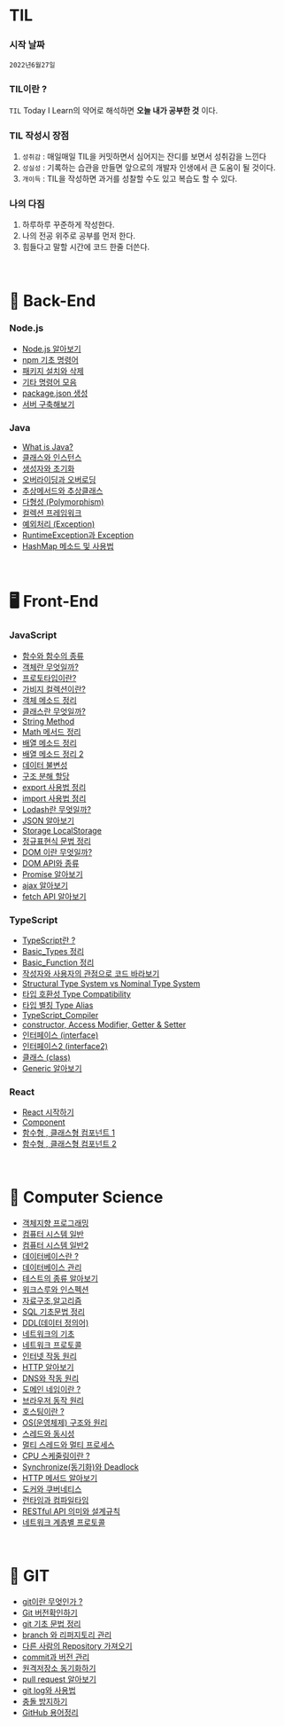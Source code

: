 # TIL

### 시작 날짜
 `2022년6월27일`  


### TIL이란 ?
 `TIL` Today I Learn의 약어로 해석하면 **오늘 내가 공부한 것** 이다.


### TIL 작성시 장점
1. `성취감` : 매일매일 TIL을 커밋하면서 심어지는 잔디를 보면서 성취감을 느낀다
2. `성실성` : 기록하는 습관을 만들면 앞으로의 개발자 인생에서 큰 도움이 될 것이다. 
3. `개이득` : TIL을 작성하면 과거를 성찰할 수도 있고 복습도 할 수 있다.


### 나의 다짐
1. 하루하루 꾸준하게 작성한다.
2. 나의 전공 위주로 공부를 먼저 한다.
3. 힘들다고 말할 시간에 코드 한줄 더쓴다.

 <br/>

 # 💾 Back-End 

 ### Node.js

 - [Node.js 알아보기](http://github.com/KIMHUEMANG/MyTIL/blob/master/Back-End/Node/node.md)
 - [npm 기초 명령어](http://github.com/KIMHUEMANG/MyTIL/blob/master/Back-End/Node/npm.md)
 - [패키지 설치와 삭제](http://github.com/KIMHUEMANG/MyTIL/blob/master/Back-End/Node/npm1.md)
 - [기타 명령어 모음](http://github.com/KIMHUEMANG/MyTIL/blob/master/Back-End/Node/npm2.md)
 - [package.json 생성](http://github.com/KIMHUEMANG/MyTIL/blob/master/Back-End/Node/npmjson.md)
 - [서버 구축해보기](http://github.com/KIMHUEMANG/MyTIL/blob/master/Back-End/Node/server.md)


### Java
- [What is Java?](http://github.com/KIMHUEMANG/MyTIL/blob/master/Back-End/JAVA/JAVA.md)
- [클래스와 인스턴스](http://github.com/KIMHUEMANG/MyTIL/blob/master/Back-End/JAVA/coi.md)
- [생성자와 초기화](http://github.com/KIMHUEMANG/MyTIL/blob/master/Back-End/JAVA/생성자.md)
- [오버라이딩과 오버로딩](http://github.com/KIMHUEMANG/MyTIL/blob/master/Back-End/JAVA/overding.md)
- [추상메서드와 추상클래스](http://github.com/KIMHUEMANG/MyTIL/blob/master/Back-End/JAVA/overding.md)
- [다형성 (Polymorphism)](http://github.com/KIMHUEMANG/MyTIL/blob/master/Back-End/JAVA/다형성.md)
- [컬렉션 프레임워크](http://github.com/KIMHUEMANG/MyTIL/blob/master/Back-End/JAVA/collection.md)
- [예외처리 (Exception)](http://github.com/KIMHUEMANG/MyTIL/blob/master/Back-End/JAVA/exception.md)
- [RuntimeException과 Exception](http://github.com/KIMHUEMANG/MyTIL/blob/master/Back-End/JAVA/runtime.md)
- [HashMap 메소드 및 사용법](http://github.com/KIMHUEMANG/MyTIL/blob/master/Back-End/JAVA/hashmap.md)

<br/>


# 🖥️ Front-End

   ### JavaScript  
- [함수와 함수의 종류](https://github.com/KIMHUEMANG/MyTIL/blob/master/Front-End/JS/function.md)
- <a href ="https://github.com/KIMHUEMANG/MyTIL/blob/master/Front-End/JS/Object.md">객체란 무엇일까?</a>
- [프로토타입이란?](https://github.com/KIMHUEMANG/MyTIL/blob/master/Front-End/JS/Object2.md)
- [가비지 컬렉션이란?](https://github.com/KIMHUEMANG/MyTIL/blob/master/Front-End/JS/garbage.md)
- [객체 메소드 정리](https://github.com/KIMHUEMANG/MyTIL/blob/master/Front-End/JS/Object3.md)
- [클래스란 무엇일까?](https://github.com/KIMHUEMANG/MyTIL/blob/master/Front-End/JS/class.md)
- [String Method](https://github.com/KIMHUEMANG/MyTIL/blob/master/Front-End/JS/typeString.md) 
- [Math 메서드 정리](https://github.com/KIMHUEMANG/MyTIL/blob/master/Front-End/JS/Number.md)
- [배열 메소드 정리](https://github.com/KIMHUEMANG/MyTIL/blob/master/Front-End/JS/array.md)
- [배열 메소드 정리 2](https://github.com/KIMHUEMANG/MyTIL/blob/master/Front-End/JS/array2.md)
- [데이터 불변성](https://github.com/KIMHUEMANG/MyTIL/blob/master/Front-End/JS/Immutability.md)
- [구조 분해 할당](https://github.com/KIMHUEMANG/MyTIL/blob/master/Front-End/JS/destruct.md)
- [export 사용법 정리](https://github.com/KIMHUEMANG/MyTIL/blob/master/Front-End/JS/export.md)
- [import 사용법 정리](https://github.com/KIMHUEMANG/MyTIL/blob/master/Front-End/JS/import.md)
- [Lodash란 무엇일까?](https://github.com/KIMHUEMANG/MyTIL/blob/master/Front-End/JS/Lodash.md)
- [JSON 알아보기](https://github.com/KIMHUEMANG/MyTIL/blob/master/Front-End/JS/JSON.md)
- [Storage LocalStorage](https://github.com/KIMHUEMANG/MyTIL/blob/master/Front-End/JS/Storage.md)
- [정규표현식 문법 정리](https://github.com/KIMHUEMANG/MyTIL/blob/master/Front-End/JS/정규표현식.md)
- [DOM 이란 무엇일까?](https://github.com/KIMHUEMANG/MyTIL/blob/master/Front-End/JS/DOM.md)
- [DOM API와 종류](https://github.com/KIMHUEMANG/MyTIL/blob/master/Front-End/JS/DOM2.md)
- [Promise 알아보기](https://github.com/KIMHUEMANG/MyTIL/blob/master/Front-End/JS/promise.md)
- [ajax 알아보기](https://github.com/KIMHUEMANG/MyTIL/blob/master/Front-End/JS/ajax.md)
- [fetch API 알아보기](https://github.com/KIMHUEMANG/MyTIL/blob/master/Front-End/JS/fetch.md)




### TypeScript
- [TypeScript란 ?](https://github.com/KIMHUEMANG/MyTIL/blob/master/Front-End/TS/TypeScript.md)
- [Basic_Types 정리](https://github.com/KIMHUEMANG/MyTIL/blob/master/Front-End/TS/TS_Type.md)
- [Basic_Function 정리](https://github.com/KIMHUEMANG/MyTIL/blob/master/Front-End/TS/TS_function.md)
- [작성자와 사용자의 관점으로 코드 바라보기](https://github.com/KIMHUEMANG/Study_TypeScript/blob/main/Type_System/TypeSystem.md)
- [Structural Type System vs Nominal Type System](https://github.com/KIMHUEMANG/Study_TypeScript/blob/main/Type_System/TypeSystem2.md)
- [타입 호환성 Type Compatibility](https://github.com/KIMHUEMANG/Study_TypeScript/blob/main/Type_System/TypeCompatibility.md)
- [타입 별칭 Type Alias](https://github.com/KIMHUEMANG/Study_TypeScript/blob/main/Type_System/TypeAlias.md)
- [TypeScript_Compiler](https://github.com/KIMHUEMANG/Study_TypeScript/blob/main/Type_System/compiler.md)
- [constructor, Access Modifier, Getter & Setter](https://github.com/KIMHUEMANG/Study_TypeScript/tree/main/class/example6.ts)
- [인터페이스 (interface)](https://github.com/KIMHUEMANG/MyTIL/blob/master/Front-End/TS/TS_interface.md)
- [인터페이스2 (interface2)](https://github.com/KIMHUEMANG/MyTIL/blob/master/Front-End/TS/TS_interface2.md)
- [클래스 (class)](https://github.com/KIMHUEMANG/Study_TypeScript/tree/main/class)
- [Generic 알아보기](https://github.com/KIMHUEMANG/MyTIL/blob/master/Front-End/TS/TS_generic.md)


### React
- [React 시작하기](https://github.com/KIMHUEMANG/MyTIL/blob/master/Front-End/React/react.md)
- [Component](https://github.com/KIMHUEMANG/MyTIL/blob/master/Front-End/React/component.md)
- [함수형 , 클래스형 컴포넌트 1](https://github.com/KIMHUEMANG/MyTIL/blob/master/Front-End/React/funcompo.md)
- [함수형 , 클래스형 컴포넌트 2](https://github.com/KIMHUEMANG/MyTIL/blob/master/Front-End/React/classcompo.md)

 <br>


 


# 📘 Computer Science
- [객체지향 프로그래밍](http://github.com/KIMHUEMANG/MyTIL/blob/master/정보처리/Java.md)
- [컴퓨터 시스템 일반](http://github.com/KIMHUEMANG/MyTIL/blob/master/정보처리/응용SW.md)
- [컴퓨터 시스템 일반2](http://github.com/KIMHUEMANG/MyTIL/blob/master/정보처리/응용SW2.md)
- [데이터베이스란 ?](http://github.com/KIMHUEMANG/MyTIL/blob/master/정보처리/database.md)
- [데이터베이스 관리](http://github.com/KIMHUEMANG/MyTIL/blob/master/정보처리/database2.md)
- [테스트의 종류 알아보기](http://github.com/KIMHUEMANG/MyTIL/blob/master/정보처리/test.md)
- [워크스루와 인스펙션](http://github.com/KIMHUEMANG/MyTIL/blob/master/정보처리/검토.md)
- [자료구조,알고리즘](http://github.com/KIMHUEMANG/MyTIL/blob/master/정보처리/자료구조알고리즘.md)
- [SQL 기초문법 정리](http://github.com/KIMHUEMANG/MyTIL/blob/master/정보처리/sql.md)
- [DDL(데이터 정의어)](http://github.com/KIMHUEMANG/MyTIL/blob/master/정보처리/ddl.md)
- [네트워크의 기초](http://github.com/KIMHUEMANG/MyTIL/blob/master/정보처리/network.md)
- [네트워크 프로토콜](http://github.com/KIMHUEMANG/MyTIL/blob/master/정보처리/protocall.md)
- [인터넷 작동 원리](http://github.com/KIMHUEMANG/MyTIL/blob/master/Back-End/Internet/internet.md)
- [HTTP 알아보기](http://github.com/KIMHUEMANG/MyTIL/blob/master/Back-End/Internet/http.md)
- [DNS와 작동 원리](http://github.com/KIMHUEMANG/MyTIL/blob/master/Back-End/Internet/dns.md) 
- [도메인 네임이란 ?](http://github.com/KIMHUEMANG/MyTIL/blob/master/Back-End/Internet/domain.md)
- [브라우저 동작 원리](http://github.com/KIMHUEMANG/MyTIL/blob/master/Back-End/Internet/webactive.md)
- [호스팅이란 ?](http://github.com/KIMHUEMANG/MyTIL/blob/master/Back-End/Internet/host.md)
- [OS(운영체제) 구조와 원리](http://github.com/KIMHUEMANG/MyTIL/blob/master/Back-End/Internet/host.md)
- [스레드와 동시성](http://github.com/KIMHUEMANG/MyTIL/blob/master/Back-End/Internet/host.md)
- [멀티 스레드와 멀티 프로세스](http://github.com/KIMHUEMANG/MyTIL/blob/master/정보처리/processthread.md)
- [CPU 스케줄링이란 ?](http://github.com/KIMHUEMANG/MyTIL/blob/master/정보처리/cpus.md)
- [Synchronize(동기화)와 Deadlock](http://github.com/KIMHUEMANG/MyTIL/blob/master/정보처리/동기화.md)
- [HTTP 메서드 알아보기](http://github.com/KIMHUEMANG/MyTIL/blob/master/정보처리/동기화.md)
- [도커와 쿠버네티스](http://github.com/KIMHUEMANG/MyTIL/blob/master/정보처리/doker.md)
- [런타임과 컴파일타임](http://github.com/KIMHUEMANG/MyTIL/blob/master/정보처리/comrun.md)
- [RESTful API 의미와 설계규칙](http://github.com/KIMHUEMANG/MyTIL/blob/master/정보처리/rest.md)
- [네트워크 계층별 프로토콜](http://github.com/KIMHUEMANG/MyTIL/blob/master/정보처리/osiproto.md)


<br/>

# 📂 GIT
- <a href ="https://github.com/KIMHUEMANG/MyTIL/blob/master/git/basic.md">git이란 무엇인가 ?<a>  
- [Git 버전확인하기](https://github.com/KIMHUEMANG/MyTIL/blob/master/git/version.md)  
- [git 기초 문법 정리](https://github.com/KIMHUEMANG/MyTIL/blob/master/git/basic2.md)  
- [branch 와 리퍼지토리 관리](https://github.com/KIMHUEMANG/MyTIL/blob/master/git/branch.md)  
- [다른 사람의 Repository 가져오기](https://github.com/KIMHUEMANG/MyTIL/blob/master/git/pushR.md)  
- [commit과 버전 관리](https://github.com/KIMHUEMANG/MyTIL/blob/master/git/revert.md)
- [원격저장소 동기화하기](https://github.com/KIMHUEMANG/MyTIL/blob/master/git/pull.md)
- [pull request 알아보기](https://github.com/KIMHUEMANG/MyTIL/blob/master/git/request.md)
- [git log와 사용법](https://github.com/KIMHUEMANG/MyTIL/blob/master/git/log.md)
- [충돌 방지하기](https://github.com/KIMHUEMANG/MyTIL/blob/master/git/conflict.md)
- [GitHub 용어정리](https://github.com/KIMHUEMANG/MyTIL/blob/master/git/용어.md)




<br/>

